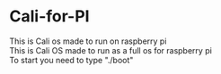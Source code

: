 # Cali-for-PI
This is Cali os made to run on raspberry pi <br />
This is Cali OS made to run as a full os for raspberry pi <br />
To start you need to type "./boot"
